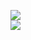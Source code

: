 [![](https://img.shields.io/badge/Made%20With-Github%20Spray-lightgrey.svg?style=for-the-badge&logo=github)](https://github.com/Annihil/github-spray#11948)  
[![](https://i.imgur.com/2DrTn0Z.gif)](https://github.com/Annihil/github-spray)